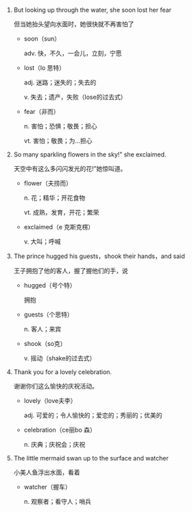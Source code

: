 1. But looking up through the water, she soon lost her fear

    但当她抬头望向水面时，她很快就不再害怕了

    - soon（sun）

        adv. 快，不久，一会儿，立刻，宁愿

    - lost（lo 思特）

        adj. 迷路；迷失的；失去的

        v. 失去；遗产，失败（lose的过去式）

    - fear（非而）

        n. 害怕；恐惧；敬畏；担心

        vt. 害怕；敬畏；为...担心

2. So many sparkling flowers in the sky!" she exclaimed.

    天空中有这么多闪闪发光的花!”她惊叫道。

    - flower（夫捞而）

        n. 花；精华；开花食物

        vt. 成熟，发育，开花；繁荣

    - exclaimed（e 克斯克楞）

        v. 大叫；呼喊

3. The prince hugged his guests，shook their hands，and said

    王子拥抱了他的客人，握了握他们的手，说

    - hugged（号个特）

        拥抱
    
    - guests（个思特）

        n. 客人；来宾

    - shook（so克）

        v. 摇动（shake的过去式）

4. Thank you for a lovely celebration.

    谢谢你们这么愉快的庆祝活动。

    - lovely（love夫李）

        adj. 可爱的；令人愉快的；爱恋的；秀丽的；优美的

    - celebration（ce丽bo 森）

        n. 庆典；庆祝会；庆祝

5. The little mermaid swan up to the surface and watcher

    小美人鱼浮出水面，看着

    - watcher（握车）

        n. 观察者；看守人；哨兵








